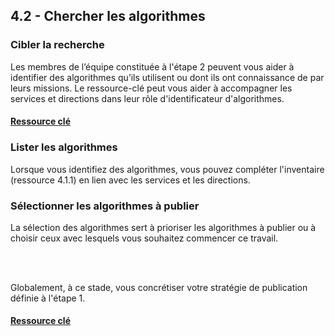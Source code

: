 ## 4.2 - Chercher les algorithmes

### Cibler la recherche

Les membres de l’équipe constituée à l'étape 2 peuvent vous aider à identifier des algorithmes qu’ils utilisent ou dont ils ont connaissance de par leurs missions. Le ressource-clé peut vous aider à accompagner les services et directions dans leur rôle d'identificateur d'algorithmes.

#### [Ressource clé](https://nx12829.your-storageshare.de/s/jYQWikc2ETs2BA2)

### Lister les algorithmes

Lorsque vous identifiez des algorithmes, vous pouvez compléter l'inventaire (ressource 4.1.1) en lien avec les services et les directions. 

### Sélectionner les algorithmes à publier

La sélection des algorithmes sert à prioriser les algorithmes à publier ou à choisir ceux avec lesquels vous souhaitez commencer ce travail.

<br></br>

Globalement, à ce stade, vous concrétiser votre stratégie de publication définie à l'étape 1.

#### [Ressource clé](https://nx12829.your-storageshare.de/s/MFFm3MrGmdXjiyM)
